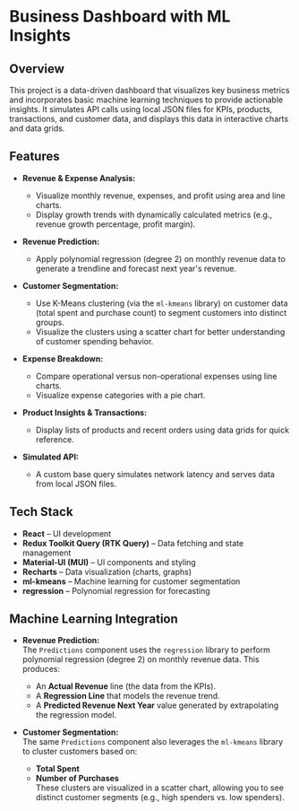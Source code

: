 # Business Dashboard with ML Insights

## Overview

This project is a data-driven dashboard that visualizes key business metrics and incorporates basic machine learning techniques to provide actionable insights. It simulates API calls using local JSON files for KPIs, products, transactions, and customer data, and displays this data in interactive charts and data grids.

## Features

- **Revenue & Expense Analysis:**

  - Visualize monthly revenue, expenses, and profit using area and line charts.
  - Display growth trends with dynamically calculated metrics (e.g., revenue growth percentage, profit margin).

- **Revenue Prediction:**

  - Apply polynomial regression (degree 2) on monthly revenue data to generate a trendline and forecast next year's revenue.

- **Customer Segmentation:**

  - Use K-Means clustering (via the `ml-kmeans` library) on customer data (total spent and purchase count) to segment customers into distinct groups.
  - Visualize the clusters using a scatter chart for better understanding of customer spending behavior.

- **Expense Breakdown:**

  - Compare operational versus non-operational expenses using line charts.
  - Visualize expense categories with a pie chart.

- **Product Insights & Transactions:**

  - Display lists of products and recent orders using data grids for quick reference.

- **Simulated API:**
  - A custom base query simulates network latency and serves data from local JSON files.

## Tech Stack

- **React** – UI development
- **Redux Toolkit Query (RTK Query)** – Data fetching and state management
- **Material-UI (MUI)** – UI components and styling
- **Recharts** – Data visualization (charts, graphs)
- **ml-kmeans** – Machine learning for customer segmentation
- **regression** – Polynomial regression for forecasting

## Machine Learning Integration

- **Revenue Prediction:**  
  The `Predictions` component uses the `regression` library to perform polynomial regression (degree 2) on monthly revenue data. This produces:

  - An **Actual Revenue** line (the data from the KPIs).
  - A **Regression Line** that models the revenue trend.
  - A **Predicted Revenue Next Year** value generated by extrapolating the regression model.

- **Customer Segmentation:**  
  The same `Predictions` component also leverages the `ml-kmeans` library to cluster customers based on:
  - **Total Spent**
  - **Number of Purchases**  
    These clusters are visualized in a scatter chart, allowing you to see distinct customer segments (e.g., high spenders vs. low spenders).
